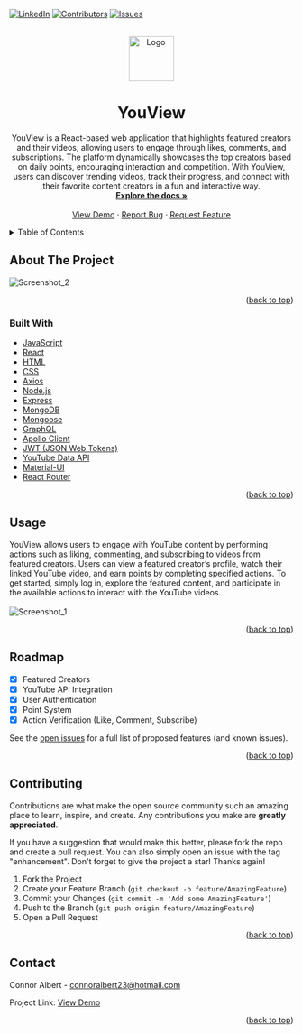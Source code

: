<div id="top"></div>

[![LinkedIn][linkedin-shield]][linkedin-url]
[![Contributors][contributors-shield]][contributors-url]
[![Issues][issues-shield]][issues-url]




<!-- PROJECT LOGO -->
<br />
<div align="center">
  <a href="https://github.com/ConnorAlbert/YouView">
    <img src="public/myicon.ico" alt="Logo" width="80" height="80">
   
  </a>

<h1 align="center">YouView</h1>

  <p align="center">
    YouView is a React-based web application that highlights featured creators and their videos, allowing users to engage through likes, comments, and subscriptions. The platform dynamically showcases the top creators based on daily points, encouraging interaction and competition. With YouView, users can discover trending videos, track their progress, and connect with their favorite content creators in a fun and interactive way.
    <br />
    <a href="https://github.com/ConnorAlbert/YouView"><strong>Explore the docs »</strong></a>
    <br />
    <br />
    <a href="[https://f2p-game.netlify.app](https://youview-190cb1d0e6db.herokuapp.com/)">View Demo</a>
    ·
    <a href="https://github.com/ConnorAlbert/YouView/issues">Report Bug</a>
    ·
    <a href="https://github.com/ConnorAlbert/YouView/issues">Request Feature</a>
  </p>
</div>



<!-- TABLE OF CONTENTS -->
<details>
  <summary>Table of Contents</summary>
  <ol>
    <li>
      <a href="#about-the-project">About The Project</a>
      <ul>
        <li><a href="#built-with">Built With</a></li>
      </ul>
    </li>
    <li><a href="#usage">Usage</a></li>
    <li><a href="#roadmap">Roadmap</a></li>
    <li><a href="#contributing">Contributing</a></li>
    <li><a href="#contact">Contact</a></li>
  </ol>
</details>



<!-- ABOUT THE PROJECT -->
## About The Project

![Screenshot_2](https://user-images.githubusercontent.com/92011318/224578989-12d3a1d0-4cc2-4ec1-aedc-39d1ac6ea823.png)

<p align="right">(<a href="#top">back to top</a>)</p>



### Built With
* [JavaScript](https://devdocs.io/javascript/)
* [React](https://reactjs.org/docs/getting-started.html)
* [HTML](https://devdocs.io/html/)
* [CSS](https://devdocs.io/css/)
* [Axios](https://axios-http.com/docs/intro)
* [Node.js](https://nodejs.org/en/docs/)
* [Express](https://expressjs.com/)
* [MongoDB](https://www.mongodb.com/docs/)
* [Mongoose](https://mongoosejs.com/docs/)
* [GraphQL](https://graphql.org/learn/)
* [Apollo Client](https://www.apollographql.com/docs/react/)
* [JWT (JSON Web Tokens)](https://jwt.io/introduction/)
* [YouTube Data API](https://developers.google.com/youtube/v3)
* [Material-UI](https://mui.com/)
* [React Router](https://reactrouter.com/)

<p align="right">(<a href="#top">back to top</a>)</p>

<!-- USAGE EXAMPLES -->
## Usage
YouView allows users to engage with YouTube content by performing actions such as liking, commenting, and subscribing to videos from featured creators. Users can view a featured creator’s profile, watch their linked YouTube video, and earn points by completing specified actions. To get started, simply log in, explore the featured content, and participate in the available actions to interact with the YouTube videos.
<br/>
<br/>
![Screenshot_1](https://user-images.githubusercontent.com/92011318/224578579-7d149463-7451-47e0-aa5b-1b593bb36880.png)

<p float="left">
  
</p>





<p align="right">(<a href="#top">back to top</a>)</p>



<!-- ROADMAP -->
## Roadmap

* [x] Featured Creators
* [x] YouTube API Integration
* [x] User Authentication
* [x] Point System
* [x] Action Verification (Like, Comment, Subscribe)

See the [open issues](https://github.com/ConnorAlbert/YouView/issues) for a full list of proposed features (and known issues).

<p align="right">(<a href="#top">back to top</a>)</p>



<!-- CONTRIBUTING -->
## Contributing

Contributions are what make the open source community such an amazing place to learn, inspire, and create. Any contributions you make are **greatly appreciated**.

If you have a suggestion that would make this better, please fork the repo and create a pull request. You can also simply open an issue with the tag "enhancement".
Don't forget to give the project a star! Thanks again!

1. Fork the Project
2. Create your Feature Branch (`git checkout -b feature/AmazingFeature`)
3. Commit your Changes (`git commit -m 'Add some AmazingFeature'`)
4. Push to the Branch (`git push origin feature/AmazingFeature`)
5. Open a Pull Request

<p align="right">(<a href="#top">back to top</a>)</p>


<!-- CONTACT -->
## Contact

Connor Albert - connoralbert23@hotmail.com

Project Link: <a href="[https://f2p-game.netlify.app](https://youview-190cb1d0e6db.herokuapp.com/)">View Demo</a>

<p align="right">(<a href="#top">back to top</a>)</p>

<!-- MARKDOWN LINKS & IMAGES -->
<!-- https://www.markdownguide.org/basic-syntax/#reference-style-links -->
[contributors-shield]: https://img.shields.io/github/contributors/ConnorAlbert/YouView?style=for-the-badge
[contributors-url]: https://github.com/ConnorAlbert/YouView/graphs/contributors
[issues-shield]: https://img.shields.io/github/issues/ConnorAlbert/YouView?style=for-the-badge
[issues-url]: https://github.com/ConnorAlbert/YouView/issues
[linkedin-shield]: https://img.shields.io/badge/-LinkedIn-black.svg?style=for-the-badge&logo=linkedin&colorB=555
[linkedin-url]: https://www.linkedin.com/in/connoralbert/
 


